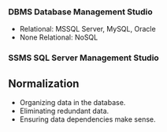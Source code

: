 ### DBMS Database Management Studio

- Relational: MSSQL Server, MySQL, Oracle
- None Relational: NoSQL

### SSMS SQL Server Management Studio 

## Normalization

- Organizing data in the database.
- Eliminating redundant data.
- Ensuring data dependencies make sense.






